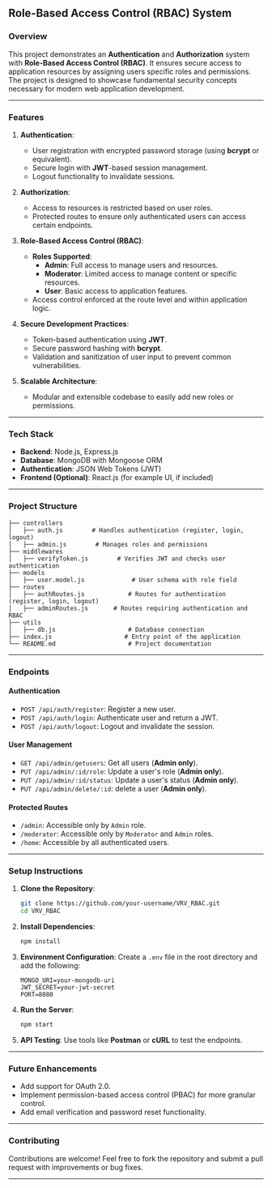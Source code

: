 ## **Role-Based Access Control (RBAC) System**

### **Overview**
This project demonstrates an **Authentication** and **Authorization** system with **Role-Based Access Control (RBAC)**. It ensures secure access to application resources by assigning users specific roles and permissions. The project is designed to showcase fundamental security concepts necessary for modern web application development.

---

### **Features**
1. **Authentication**:
   - User registration with encrypted password storage (using **bcrypt** or equivalent).
   - Secure login with **JWT**-based session management.
   - Logout functionality to invalidate sessions.

2. **Authorization**:
   - Access to resources is restricted based on user roles.
   - Protected routes to ensure only authenticated users can access certain endpoints.

3. **Role-Based Access Control (RBAC)**:
   - **Roles Supported**:
     - **Admin**: Full access to manage users and resources.
     - **Moderator**: Limited access to manage content or specific resources.
     - **User**: Basic access to application features.
   - Access control enforced at the route level and within application logic.

4. **Secure Development Practices**:
   - Token-based authentication using **JWT**.
   - Secure password hashing with **bcrypt**.
   - Validation and sanitization of user input to prevent common vulnerabilities.

5. **Scalable Architecture**:
   - Modular and extensible codebase to easily add new roles or permissions.

---

### **Tech Stack**
- **Backend**: Node.js, Express.js
- **Database**: MongoDB with Mongoose ORM
- **Authentication**: JSON Web Tokens (JWT)
- **Frontend (Optional)**: React.js (for example UI, if included)

---

### **Project Structure**
```
├── controllers
│   ├── auth.js        # Handles authentication (register, login, logout)
│   ├── admin.js        # Manages roles and permissions
├── middlewares
│   ├── verifyToken.js        # Verifies JWT and checks user authentication
├── models
│   ├── user.model.js             # User schema with role field
├── routes
│   ├── authRoutes.js            # Routes for authentication (register, login, logout)
│   ├── adminRoutes.js       # Routes requiring authentication and RBAC
├── utils
│   ├── db.js                    # Database connection
├── index.js                    # Entry point of the application
└── README.md                    # Project documentation
```

---

### **Endpoints**
#### **Authentication**
- `POST /api/auth/register`: Register a new user.
- `POST /api/auth/login`: Authenticate user and return a JWT.
- `POST /api/auth/logout`: Logout and invalidate the session.

#### **User Management**
- `GET /api/admin/getusers`: Get all users (**Admin only**).
- `PUT /api/admin/:id/role`: Update a user's role (**Admin only**).
- `PUT /api/admin/:id/status`: Update a user's status (**Admin only**).
- `PUT /api/admin/delete/:id`: delete a user (**Admin only**).

#### **Protected Routes**
- `/admin`: Accessible only by `Admin` role.
- `/moderator`: Accessible only by `Moderator` and `Admin` roles.
- `/home`: Accessible by all authenticated users.

---

### **Setup Instructions**
1. **Clone the Repository**:
   ```bash
   git clone https://github.com/your-username/VRV_RBAC.git
   cd VRV_RBAC
   ```

2. **Install Dependencies**:
   ```bash
   npm install
   ```

3. **Environment Configuration**:
   Create a `.env` file in the root directory and add the following:
   ```
   MONGO_URI=your-mongodb-uri
   JWT_SECRET=your-jwt-secret
   PORT=8080
   ```

4. **Run the Server**:
   ```bash
   npm start
   ```

5. **API Testing**:
   Use tools like **Postman** or **cURL** to test the endpoints.

---

### **Future Enhancements**
- Add support for OAuth 2.0.
- Implement permission-based access control (PBAC) for more granular control.
- Add email verification and password reset functionality.

---

### **Contributing**
Contributions are welcome! Feel free to fork the repository and submit a pull request with improvements or bug fixes.

---
